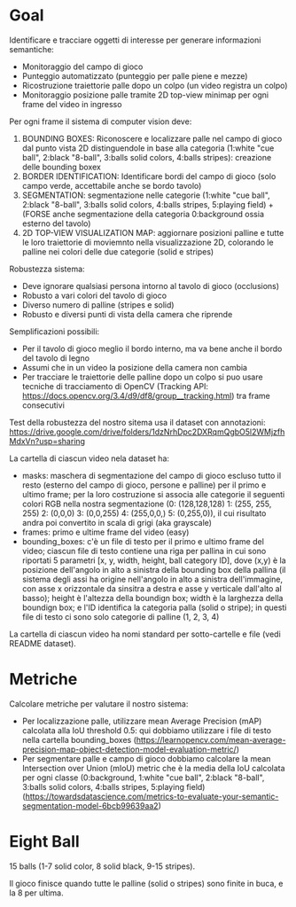 # Goal
Identificare e tracciare oggetti di interesse per generare informazioni semantiche:
 - Monitoraggio del campo di gioco
 - Punteggio automatizzato (punteggio per palle piene e mezze)
 - Ricostruzione traiettorie palle dopo un colpo (un video registra un colpo)
 - Monitoraggio posizione palle tramite 2D top-view minimap per ogni frame del video in ingresso

Per ogni frame il sistema di computer vision deve:
 1. BOUNDING BOXES: Riconoscere e localizzare palle nel campo di gioco dal punto vista 2D distinguendole in base alla categoria (1:white "cue ball", 2:black "8-ball", 3:balls solid colors, 4:balls stripes): creazione delle bounding boxex
 2. BORDER IDENTIFICATION: Identificare bordi del campo di gioco (solo campo verde, accettabile anche se bordo tavolo)
 3. SEGMENTATION: segmentazione nelle categorie (1:white "cue ball", 2:black "8-ball", 3:balls solid colors, 4:balls stripes, 5:playing field) + (FORSE anche segmentazione della categoria 0:background ossia esterno del tavolo)
 4. 2D TOP-VIEW VISUALIZATION MAP: aggiornare posizioni palline e tutte le loro traiettorie di moviemnto nella visualizzazione 2D, colorando le palline nei colori delle due categorie (solid e stripes)

Robustezza sistema:
 - Deve ignorare qualsiasi persona intorno al tavolo di gioco (occlusions)
 - Robusto a vari colori del tavolo di gioco
 - Diverso numero di palline (stripes e solid)
 - Robusto e diversi punti di vista della camera che riprende

Semplificazioni possibili:
 - Per il tavolo di gioco meglio il bordo interno, ma va bene anche il bordo del tavolo di legno
 - Assumi che in un video la posizione della camera non cambia
 - Per tracciare le traiettorie delle palline dopo un colpo si puo usare tecniche di tracciamento di OpenCV (Tracking API: https://docs.opencv.org/3.4/d9/df8/group__tracking.html) tra frame consecutivi

Test della robustezza del nostro sitema usa il dataset con annotazioni: https://drive.google.com/drive/folders/1dzNrhDpc2DXRqmQgbO5l2WMjzfhMdxVn?usp=sharing

La cartella di ciascun video nela dataset ha:
 - masks: maschera di segmentazione del campo di gioco escluso tutto il resto (esterno del campo di gioco, persone e palline) per il primo e ultimo frame; per la loro costruzione si associa alle categorie il seguenti colori RGB nella nostra segmentazione (0: (128,128,128) 1: (255, 255, 255) 2: (0,0,0) 3: (0,0,255) 4: (255,0,0,) 5: (0,255,0)), il cui risultato andra poi convertito in scala di grigi (aka grayscale)
 - frames: primo e ultime frame del video (easy)
 - bounding_boxes: c'è un file di testo per il primo e ultimo frame del video; ciascun file di testo contiene una riga per pallina in cui sono riportati 5 parametri [x, y, width, height, ball category ID], dove (x,y) è la posizione dell'angolo in alto a sinistra della bounding box della pallina (il sistema degli assi ha origine nell'angolo in alto a sinistra dell'immagine, con asse x orizzontale da sinsitra a destra e asse y verticale dall'alto al basso); height è l'altezza della boundign box; width è la larghezza della boundign box; e l'ID identifica la categoria palla (solid o stripe); in questi file di testo ci sono solo categorie di palline (1, 2, 3, 4)

La cartella di ciascun video ha nomi standard per sotto-cartelle e file (vedi README dataset).

# Metriche
Calcolare metriche per valutare il nostro sistema:
 - Per localizzazione palle, utilizzare mean Average Precision (mAP) calcolata alla IoU threshold 0.5: qui dobbiamo utilizzare i file di testo nella cartella bounding_boxes (https://learnopencv.com/mean-average-precision-map-object-detection-model-evaluation-metric/)
 - Per segmentare palle e campo di gioco dobbiamo calcolare la mean Intersection over Union (mIoU) metric che è la media della IoU calcolata per ogni classe (0:background, 1:white "cue ball", 2:black "8-ball", 3:balls solid colors, 4:balls stripes, 5:playing field) (https://towardsdatascience.com/metrics-to-evaluate-your-semantic-segmentation-model-6bcb99639aa2)

# Eight Ball
15 balls (1-7 solid color, 8 solid black, 9-15 stripes).

Il gioco finisce quando tutte le palline (solid o stripes) sono finite in buca, e la 8 per ultima.